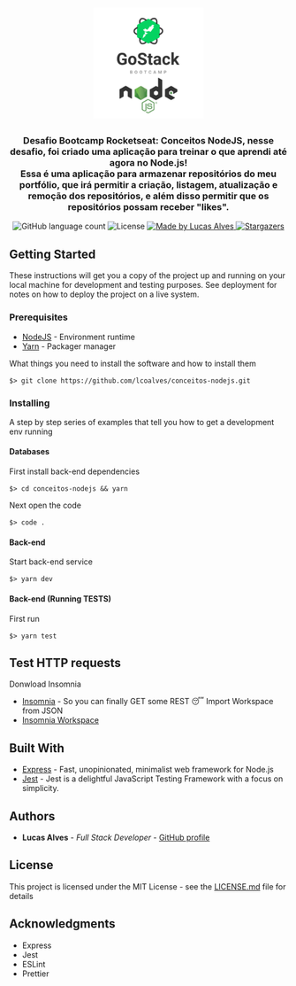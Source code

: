 <h1 align="center">
  <img alt="Conceitos NodeJS" title="Conceitos NodeJS" src=".github/gostack-node.png" width="200px" />
</h1>

<h3 align="center">
  Desafio Bootcamp Rocketseat: Conceitos NodeJS, nesse desafio, foi criado uma aplicação para treinar o que aprendi até agora no Node.js!
  <br>
  Essa é uma aplicação para armazenar repositórios do meu portfólio, que irá permitir a criação, listagem, atualização e remoção dos repositórios, e além disso permitir que os repositórios possam receber "likes".
</h3>

<!-- <p align="center">See in action: <a href="#">click here</a></p> -->

<p align="center">
  <img alt="GitHub language count" src="https://img.shields.io/github/languages/count/lcoalves/conceitos-nodejs?color=%2304D361">

  <img alt="License" src="https://img.shields.io/badge/license-MIT-%2304D361">

  <a href="https://github.com/lcoalves">
    <img alt="Made by Lucas Alves" src="https://img.shields.io/badge/made%20by-Lucas%20Alves-%2304D361">
  </a>

  <a href="https://github.com/lcoalves/conceitos-nodejs/stargazers">
    <img alt="Stargazers" src="https://img.shields.io/github/stars/lcoalves/conceitos-nodejs?style=social">
  </a>
</p>

## Getting Started

These instructions will get you a copy of the project up and running on your local machine for development and testing purposes. See deployment for notes on how to deploy the project on a live system.

### Prerequisites
- [NodeJS](https://nodejs.org/en/) - Environment runtime
- [Yarn](https://yarnpkg.com/getting-started/install) - Packager manager

What things you need to install the software and how to install them

```
$> git clone https://github.com/lcoalves/conceitos-nodejs.git
```

### Installing

A step by step series of examples that tell you how to get a development env running

#### Databases
First install back-end dependencies
```
$> cd conceitos-nodejs && yarn
```
Next open the code
```
$> code .
```

#### Back-end
Start back-end service
```
$> yarn dev
```

#### Back-end (Running TESTS)
First run
```
$> yarn test
```

## Test HTTP requests
Donwload Insomnia
* [Insomnia](https://insomnia.rest/download/) - So you can finally GET some REST 😴
Import Workspace from JSON
* [Insomnia Workspace](https://github.com/lcoalves/conceitos-nodejs/blob/master/.github/Insomnia_Bootcamp_Conceitos_Node.json)


## Built With

* [Express](https://expressjs.com/pt-br/starter/installing.html) - Fast, unopinionated, minimalist web framework for Node.js
* [Jest](https://jestjs.io/docs/en/getting-started) - Jest is a delightful JavaScript Testing Framework with a focus on simplicity.

## Authors

* **Lucas Alves** - *Full Stack Developer* - [GitHub profile](https://github.com/lcoalves)

## License

This project is licensed under the MIT License - see the [LICENSE.md](https://github.com/lcoalves/conceitos-nodejs/blob/master/LICENSE) file for details

## Acknowledgments

* Express
* Jest
* ESLint
* Prettier
